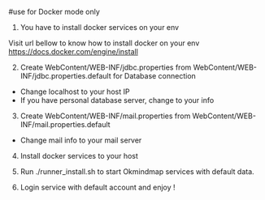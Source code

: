 #use for Docker mode only

1. You have to install docker services on your env 

Visit url bellow to know how to install docker on your env
https://docs.docker.com/engine/install

2. Create WebContent/WEB-INF/jdbc.properties from WebContent/WEB-INF/jdbc.properties.default for Database connection
- Change localhost to your host IP
- If you have personal database server, change to your info

3. Create WebContent/WEB-INF/mail.properties from WebContent/WEB-INF/mail.properties.default 
- Change mail info to your mail server

4. Install docker services to your host

5. Run ./runner_install.sh to start Okmindmap services with default data. 

6. Login service with default account and enjoy !